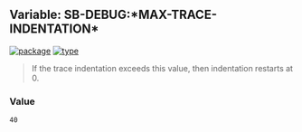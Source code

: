 ## Variable: SB-DEBUG:\*MAX-TRACE-INDENTATION\*
[![package](https://img.shields.io/badge/Package-SB--DEBUG-5f9ea0.svg?style=social&colorA=999999)](../) [![type](https://img.shields.io/badge/Type-Variable-5f9ea0.svg?style=social&colorA=999999)](../#variable) 

> If the trace indentation exceeds this value, then indentation restarts at
> 0.

### Value
```
40
```
